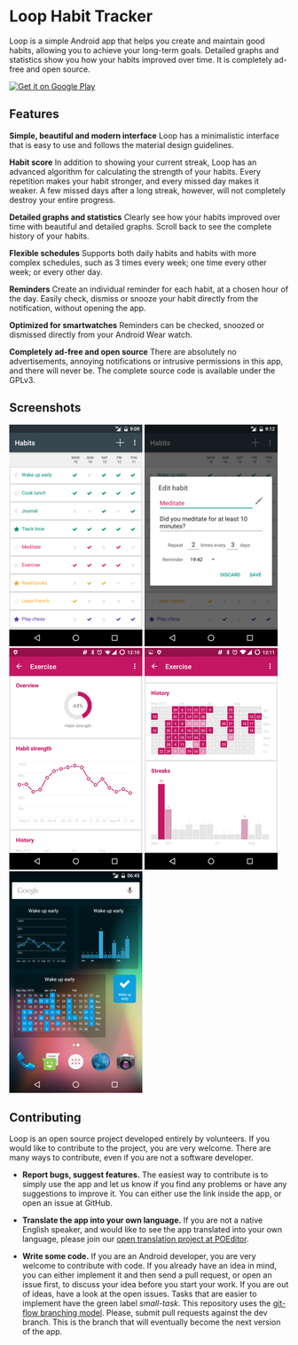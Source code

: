 # Loop Habit Tracker

Loop is a simple Android app that helps you create and maintain good habits, allowing you to achieve your long-term goals. Detailed graphs and statistics show you how your habits improved over time. It is completely ad-free and open source.

<a href="https://play.google.com/store/apps/details?id=org.isoron.uhabits&utm_source=global_co&utm_medium=prtnr&utm_content=Mar2515&utm_campaign=PartBadge&pcampaignid=MKT-AC-global-none-all-co-pr-py-PartBadges-Oct1515-1"><img alt="Get it on Google Play" src="https://play.google.com/intl/en_us/badges/images/apps/en-play-badge-border.png" width="200px"/></a>

## Features

<b>Simple, beautiful and modern interface</b>
Loop has a minimalistic interface that is easy to use and follows the material design guidelines.

<b>Habit score</b>
In addition to showing your current streak, Loop has an advanced algorithm for calculating the strength of your habits. Every repetition makes your habit stronger, and every missed day makes it weaker. A few missed days after a long streak, however, will not completely destroy your entire progress.

<b>Detailed graphs and statistics</b>
Clearly see how your habits improved over time with beautiful and detailed graphs. Scroll back to see the complete history of your habits.

<b>Flexible schedules</b>
Supports both daily habits and habits with more complex schedules, such as 3 times every week; one time every other week; or every other day.

<b>Reminders</b>
Create an individual reminder for each habit, at a chosen hour of the day. Easily check, dismiss or snooze your habit directly from the notification, without opening the app.

<b>Optimized for smartwatches</b>
Reminders can be checked, snoozed or dismissed directly from your Android Wear watch.

<b>Completely ad-free and open source</b>
There are absolutely no advertisements, annoying notifications or intrusive permissions in this app, and there will never be. The complete source code is available under the GPLv3.

## Screenshots

[![Main screen][screen1th]][screen1]
[![Edit habit][screen2th]][screen2]
[![Habit strength][screen3th]][screen3]
[![Habit history and streaks][screen4th]][screen4]
[![Widgets][screen5th]][screen5]

## Contributing

Loop is an open source project developed entirely by volunteers. If you would like to
contribute to the project, you are very welcome. There are many ways to contribute,
even if you are not a software developer.

* **Report bugs, suggest features.** The easiest way to contribute is to simply
  use the app and let us know if you find any problems or have any suggestions to improve
  it. You can either use the link inside the app, or open an issue at GitHub.

* **Translate the app into your own language.** If you are not a native English speaker, and would
  like to see the app translated into your own language, please join our [open translation project
  at POEditor][poedit].

* **Write some code.** If you are an Android developer, you are very welcome to contribute with code.
  If you already have an idea in mind, you can either implement it and then send a pull request, or open an issue
  first, to discuss your idea before you start your work. If you are out of ideas, have a look at the open issues.
  Tasks that are easier to implement have the green label *small-task*.
  This repository uses the [git-flow branching model][gitflow]. Please, submit pull requests against the
  dev branch. This is the branch that will eventually become the next version of the app.


[screen1]: screenshots/original/uhabits1.png
[screen2]: screenshots/original/uhabits2.png
[screen3]: screenshots/original/uhabits3.png
[screen4]: screenshots/original/uhabits4.png
[screen5]: screenshots/original/uhabits5.png
[screen1th]: screenshots/thumbs/uhabits1.png
[screen2th]: screenshots/thumbs/uhabits2.png
[screen3th]: screenshots/thumbs/uhabits3.png
[screen4th]: screenshots/thumbs/uhabits4.png
[screen5th]: screenshots/thumbs/uhabits5.png
[poedit]: https://poeditor.com/join/project/8DWX5pfjS0
[gitflow]: http://nvie.com/posts/a-successful-git-branching-model/
